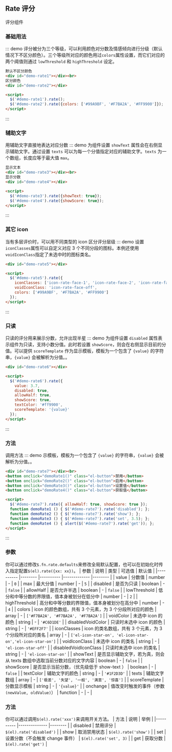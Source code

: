 ## Rate 评分
评分组件

### 基础用法
::: demo 评分被分为三个等级，可以利用颜色对分数及情感倾向进行分级（默认情况下不区分颜色）。三个等级所对应的颜色用过`colors`属性设置，而它们对应的两个阈值则通过 `lowThreshold` 和 `highThreshold` 设定。

``` html
默认不区分颜色
<div id="demo-rate1"></div><br>
区分颜色
<div id="demo-rate2"></div>

<script>
  $('#demo-rate1').rate();
  $('#demo-rate2').rate({colors: ['#99A9BF', '#F7BA2A', '#FF9900']});
</script>
```
:::

### 辅助文字
用辅助文字直接地表达对应分数
::: demo 为组件设置 `showText` 属性会在右侧显示辅助文字。通过设置 `texts` 可以为每一个分值指定对应的辅助文字。`texts` 为一个数组，长度应等于最大值 `max`。

``` html
显示文本
<div id="demo-rate3"></div><br>
显示分数
<div id="demo-rate4"></div>

<script>
  $('#demo-rate3').rate({showText: true});
  $('#demo-rate4').rate({showScore: true});
</script>
```
:::

### 其它 icon
当有多层评价时，可以用不同类型的 icon 区分评分层级
::: demo 设置`iconClasses`属性可以自定义对应 3 个不同分段的图标。本例还使用`voidIconClass`指定了未选中时的图标类名。

``` html
<div id="demo-rate5"></div>

<script>
  $('#demo-rate5').rate({
    iconClasses: ['icon-rate-face-1', 'icon-rate-face-2', 'icon-rate-face-3'],
    voidIconClass: 'icon-rate-face-off',
    colors: ['#99A9BF', '#F7BA2A', '#FF9900']
  });
</script>
```
:::

### 只读
只读的评分用来展示分数，允许出现半星
::: demo 为组件设置 `disabled` 属性表示组件为只读，支持小数分值。此时若设置 `showScore`，则会在右侧显示目前的分值。可以提供 `scoreTemplate` 作为显示模板，模板为一个包含了 `{value}` 的字符串，`{value}` 会被解析为分值。。

``` html
<div id="demo-rate6"></div>

<script>
  $('#demo-rate6').rate({
    value: 3.7,
    disabled: true,
    allowHalf: true,
    showScore: true,
    textColor: '#ff9900',
    scoreTemplate: '{value}'
  });
</script>
```
:::

### 方法
调用方法
::: demo 示模板，模板为一个包含了 `{value}` 的字符串，`{value}` 会被解析为分值。。

``` html
<div id="demo-rate7"></div><br>
<button onclick="demoRate1()" class="el-button">禁用</button>
<button onclick="demoRate2()" class="el-button">启用</button>
<button onclick="demoRate3()" class="el-button">设置值</button>
<button onclick="demoRate4()" class="el-button">获取值</button>

<script>
  $('#demo-rate7').rate({ allowHalf: true, showScore: true });
  function demoRate1 () { $('#demo-rate7').rate('disabled'); };
  function demoRate2 () { $('#demo-rate7').rate('show'); };
  function demoRate3 () { $('#demo-rate7').rate('set', 3.5); };
  function demoRate4 () { alert($('#demo-rate7').rate('get')); };
</script>
```
:::

### 参数
你可以通过修改`$.fn.rate.defaults`来修改全局默认配置，也可以在初始化时传入指定配置`$(el).rate({xx: xx})`。
| 参数      | 说明    | 类型      | 可选值       | 默认值   |
|---------- |-------- |---------- |-------------  |-------- |
| value | 分数值 | number | - | `0` |
| max | 最大分值 | number | - | `5` |
| disabled | 是否为只读 | boolean | - | `false` |
| allowHalf | 是否允许半选 | boolean | - | `false` |
| lowThreshold | 低分和中等分数的界限值，值本身被划分在低分中 | number | - | `2` |
| highThreshold | 高分和中等分数的界限值，值本身被划分在高分中 | number | - | `4` |
| colors | icon 的颜色数组，共有 3 个元素，为 3 个分段所对应的颜色 | array | - | `['#F7BA2A', '#F7BA2A', '#F7BA2A']` |
| voidColor | 未选中 icon 的颜色 | string | - | `'#C6D1DE'` |
| disabledVoidColor | 只读时未选中 icon 的颜色 | string | - | `'#EFF2F7'` |
| iconClasses | icon 的类名数组，共有 3 个元素，为 3 个分段所对应的类名 | array | - | `['el-icon-star-on', 'el-icon-star-on','el-icon-star-on']` |
| voidIconClass | 未选中 icon 的类名 | string | - | `'el-icon-star-off'` |
| disabledVoidIconClass | 只读时未选中 icon 的类名 | string | - | `'el-icon-star-on'` |
| showText | 是否显示辅助文字，若为真，则会从 texts 数组中选取当前分数对应的文字内容 | boolean | - | `false` |
| showScore | 是否显示当前分数，（优先级低于 show-text ） | boolean | - | `false` |
| textColor | 辅助文字的颜色 | string | - | `'#1F2D3D'` |
| texts | 辅助文字数组 | array | - | `['极差', '失望', '一般', '满意', '惊喜']` |
| scoreTemplate | 分数显示模板 | string | - | `'{value}'` |
| onchange | 值改变时触发的事件（参数`(newValue, oldValue)`） | function | - | - |

### 方法
你可以通过调用`$(el).rate('xxx')`来调用开关方法。
| 方法      | 说明          | 举例  |
|---------- |-------------- |-------- |
| disabled | 禁用评分 | `$(el).rate('disabled')` |
| show | 取消禁用状态 | `$(el).rate('show')` |
| set | 设置分数（不会触发 change 事件） | `$(el).rate('set', 3)` |
| get | 获取分数 | `$(el).rate('get')` |
